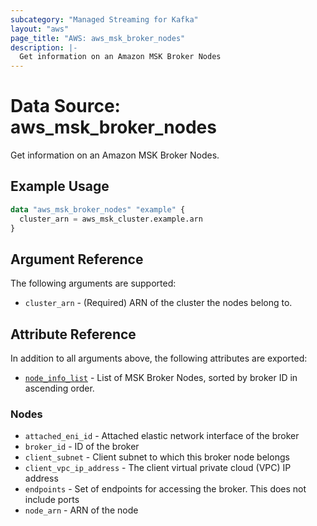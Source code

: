 ```yaml
---
subcategory: "Managed Streaming for Kafka"
layout: "aws"
page_title: "AWS: aws_msk_broker_nodes"
description: |-
  Get information on an Amazon MSK Broker Nodes
---
```


# Data Source: aws_msk_broker_nodes

Get information on an Amazon MSK Broker Nodes.

## Example Usage

```terraform
data "aws_msk_broker_nodes" "example" {
  cluster_arn = aws_msk_cluster.example.arn
}
```

## Argument Reference

The following arguments are supported:

* `cluster_arn` - (Required) ARN of the cluster the nodes belong to.

## Attribute Reference

In addition to all arguments above, the following attributes are exported:

* [`node_info_list`](#nodes) - List of MSK Broker Nodes, sorted by broker ID in ascending order.

### Nodes

* `attached_eni_id` - Attached elastic network interface of the broker
* `broker_id` - ID of the broker
* `client_subnet` - Client subnet to which this broker node belongs
* `client_vpc_ip_address` - The client virtual private cloud (VPC) IP address
* `endpoints` - Set of endpoints for accessing the broker. This does not include ports
* `node_arn` - ARN of the node
